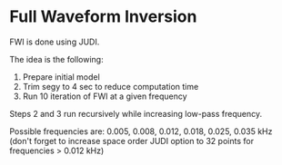 # Full Waveform Inversion

FWI is done using JUDI.

The idea is the following:

1. Prepare initial model
2. Trim segy to 4 sec to reduce computation time
3. Run 10 iteration of FWI at a given frequency

Steps 2 and 3 run recursively while increasing low-pass frequency.

Possible frequencies are: 0.005, 0.008, 0.012, 0.018, 0.025, 0.035 kHz (don't forget to increase space order JUDI option to 32 points for frequencies > 0.012 kHz)
